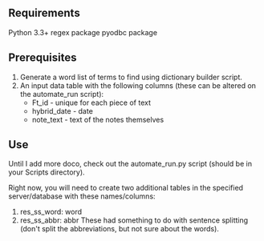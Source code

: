 ## Requirements ##
Python 3.3+
regex package
pyodbc package

## Prerequisites ##
1. Generate a word list of terms to find using dictionary builder script.
2. An input data table with the following columns (these can be altered on the automate_run script):
    * Ft_id - unique for each piece of text
    * hybrid_date - date
    + note_text - text of the notes themselves

## Use ##
Until I add more doco, check out the automate_run.py script (should be in your Scripts directory).

Right now, you will need to create two additional tables in the specified server/database with these names/columns:
1. res_ss_word: word
2. res_ss_abbr: abbr
These had something to do with sentence splitting (don't split the abbreviations, but not sure about the words).